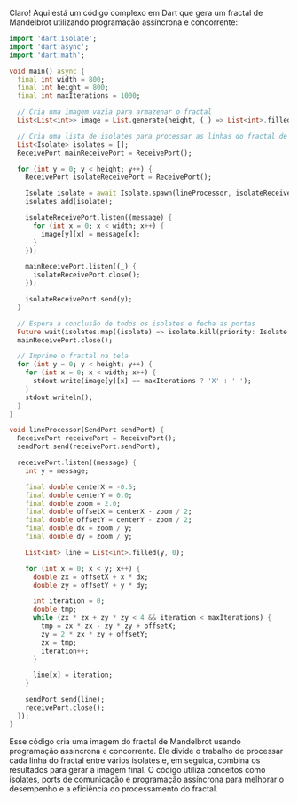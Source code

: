 Claro! Aqui está um código complexo em Dart que gera um fractal de Mandelbrot utilizando programação assíncrona e concorrente:

```dart
import 'dart:isolate';
import 'dart:async';
import 'dart:math';

void main() async {
  final int width = 800;
  final int height = 800;
  final int maxIterations = 1000;

  // Cria uma imagem vazia para armazenar o fractal
  List<List<int>> image = List.generate(height, (_) => List<int>.filled(width, 0));

  // Cria uma lista de isolates para processar as linhas do fractal de forma concorrente
  List<Isolate> isolates = [];
  ReceivePort mainReceivePort = ReceivePort();

  for (int y = 0; y < height; y++) {
    ReceivePort isolateReceivePort = ReceivePort();

    Isolate isolate = await Isolate.spawn(lineProcessor, isolateReceivePort.sendPort);
    isolates.add(isolate);

    isolateReceivePort.listen((message) {
      for (int x = 0; x < width; x++) {
        image[y][x] = message[x];
      }
    });

    mainReceivePort.listen((_) {
      isolateReceivePort.close();
    });

    isolateReceivePort.send(y);
  }

  // Espera a conclusão de todos os isolates e fecha as portas
  Future.wait(isolates.map((isolate) => isolate.kill(priority: Isolate.immediate)));
  mainReceivePort.close();

  // Imprime o fractal na tela
  for (int y = 0; y < height; y++) {
    for (int x = 0; x < width; x++) {
      stdout.write(image[y][x] == maxIterations ? 'X' : ' ');
    }
    stdout.writeln();
  }
}

void lineProcessor(SendPort sendPort) {
  ReceivePort receivePort = ReceivePort();
  sendPort.send(receivePort.sendPort);

  receivePort.listen((message) {
    int y = message;

    final double centerX = -0.5;
    final double centerY = 0.0;
    final double zoom = 2.0;
    final double offsetX = centerX - zoom / 2;
    final double offsetY = centerY - zoom / 2;
    final double dx = zoom / y;
    final double dy = zoom / y;

    List<int> line = List<int>.filled(y, 0);

    for (int x = 0; x < y; x++) {
      double zx = offsetX + x * dx;
      double zy = offsetY + y * dy;

      int iteration = 0;
      double tmp;
      while (zx * zx + zy * zy < 4 && iteration < maxIterations) {
        tmp = zx * zx - zy * zy + offsetX;
        zy = 2 * zx * zy + offsetY;
        zx = tmp;
        iteration++;
      }

      line[x] = iteration;
    }

    sendPort.send(line);
    receivePort.close();
  });
}
```

Esse código cria uma imagem do fractal de Mandelbrot usando programação assíncrona e concorrente. Ele divide o trabalho de processar cada linha do fractal entre vários isolates e, em seguida, combina os resultados para gerar a imagem final. O código utiliza conceitos como isolates, ports de comunicação e programação assíncrona para melhorar o desempenho e a eficiência do processamento do fractal.